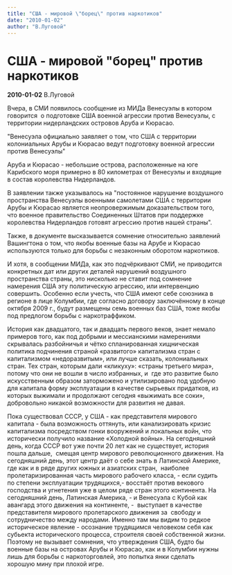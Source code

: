 ```yaml
---
title: "США - мировой \"борец\" против наркотиков"
date: "2010-01-02"
author: "В.Луговой"
---
```


# США - мировой "борец" против наркотиков

**2010-01-02** В.Луговой

Вчера, в СМИ появилось сообщение из МИДа Венесуэлы в котором говорится  о подготовке США военной агрессии против Венесуэлы, с территории нидерландских островов Аруба и Кюрасао.

"Венесуэла официально заявляет о том, что США с территории колониальных Арубы и Кюрасао ведут подготовку военной агрессии против Венесуэлы"

Аруба и Кюрасао - небольшие острова, расположенные на юге Карибского моря примерно в 80 километрах от Венесуэлы и входящие в состав королевства Нидерландов.

В заявлении также указывалось на "постоянное нарушение воздушного пространства Венесуэлы военными самолетами США с территории Арубы и Кюрасао является неопровержимым доказательством того, что военное правительство Соединенных Штатов при поддержке королевства Нидерландов готовят агрессию против нашей страны".

Также, в документе высказывается сомнение относительно заявлений Вашингтона о том, что якобы военные базы на Арубе и Кюрасао используются только для борьбы с незаконным оборотом наркотиков.

И хотя, в сообщении МИДа, как это подчёркивают СМИ, не приводится конкретных дат или других деталей нарушений воздушного пространства страны, это нисколько не ставит под сомнение намерения США эту политическую агрессию, или интервенцию совершить. Особенно если учесть, что США имеют себе союзника в регионе в лице Колумбии, где согласно договору заключённому в конце октября 2009 г., будут размещены семь военных баз США, тоже якобы под предлогом борьбы с наркотраффиком.

История как двадцатого, так и двадцать первого веков, знает немало примеров того, как под добрыми и мессианскими намерениями скрывалась разбойничья и чётко спланированная хищническая политика подчинения страной «развитого» капитализма стран с капитализмом «недоразвитым», или лучше сказать, колониальных стран. Тех стран, которым дали «кликуху»: «страны третьего мира», потому что они не вошли в число избранных, и  где это развитие было искусственным образом заторможено и утилизировано под удобную для капитала форму эксплуатации в качестве сырьевых придатков, из которых выжимали и продолжают сегодня «выжимать все соки», добровольно никакой возможности для развития не давая.

Пока существовал СССР, у США - как представителя мирового капитала - была возможность оттянуть, или канализировать кризис капитализма посредством гонки вооружений и локальных войн, что исторически получило название «Холодной войны». На сегодняшний день, когда СССР вот уже почти 20 лет как не существует, история пошла дальше,  смещая центр мирового революционного движения. На сегодняшний день, этот центр даёт о себе знать в Латинской Америке, где как и в ряде других южных и азиатских стран,  наиболее пролетаризированная часть мирового рабочего класса, - если судить по степени эксплуатации трудящихся,- восстаёт против векового господства и угнетения уже в целом ряде стран этого континента. На сегодняшний день, Латинская Америка, - и Венесуэла с Кубой как авангард этого движения на континенте, -  выступает в качестве представителя мирового пролетарского движения за  свободу и сотрудничество между народами. Именно там мы видим то редкое историческое явление - осознание трудящимся человеком себя как субьекта исторического процесса, строителя своей собственной жизни. Поэтому не вызывает сомнения, что утверждения США, будто бы военные базы на островах Арубы и Кюрасао, как и в Колумбии нужны лишь для борьбы с наркоторговлей, это попытка янки сделать  хорошую мину при плохой игре.